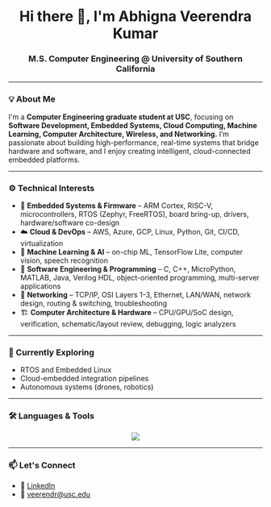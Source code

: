 <h1 align="center">Hi there 👋, I'm Abhigna Veerendra Kumar</h1>
<h3 align="center">M.S. Computer Engineering @ University of Southern California

---

### 💡 About Me  
I'm a **Computer Engineering graduate student at USC**, focusing on **Software Development, Embedded Systems, Cloud Computing, Machine Learning, Computer Architecture, Wireless, and Networking.**
I’m passionate about building high-performance, real-time systems that bridge hardware and software, and I enjoy creating intelligent, cloud-connected embedded platforms.

---

### ⚙️ Technical Interests
- 🧩 **Embedded Systems & Firmware** – ARM Cortex, RISC-V, microcontrollers, RTOS (Zephyr, FreeRTOS), board bring-up, drivers, hardware/software co-design  
- ☁️ **Cloud & DevOps** – AWS, Azure, GCP, Linux, Python, Git, CI/CD, virtualization  
- 🧠 **Machine Learning & AI** – on-chip ML, TensorFlow Lite, computer vision, speech recognition  
- 🧰 **Software Engineering & Programming** – C, C++, MicroPython, MATLAB, Java, Verilog HDL, object-oriented programming, multi-server applications  
- 📡 **Networking** – TCP/IP, OSI Layers 1-3, Ethernet, LAN/WAN, network design, routing & switching, troubleshooting  
- 🏗️ **Computer Architecture & Hardware** – CPU/GPU/SoC design, verification, schematic/layout review, debugging, logic analyzers  


---

### 🧠 Currently Exploring  
- RTOS and Embedded Linux 
- Cloud-embedded integration pipelines  
- Autonomous systems (drones, robotics)
---

### 🛠️ Languages & Tools  

<p align="center">
<img src="https://skillicons.dev/icons?i=c,cpp,python,matlab,arduino,linux,bash,git,docker,aws,gcp,vscode,raspberrypi&perline=8" />
</p>

---

### 📫 Let's Connect  
- 💼 [LinkedIn](https://www.linkedin.com/in/abhignavkumar)  
- 📧 veerendr@usc.edu  
